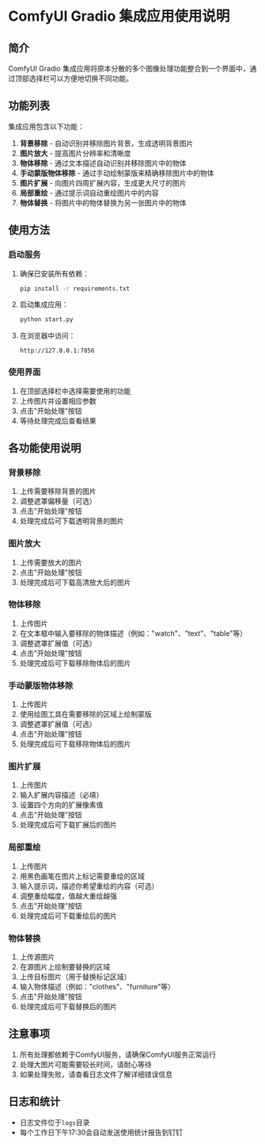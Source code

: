 # ComfyUI Gradio 集成应用使用说明

## 简介

ComfyUI Gradio 集成应用将原本分散的多个图像处理功能整合到一个界面中，通过顶部选择栏可以方便地切换不同功能。

## 功能列表

集成应用包含以下功能：

1. **背景移除** - 自动识别并移除图片背景，生成透明背景图片
2. **图片放大** - 提高图片分辨率和清晰度
3. **物体移除** - 通过文本描述自动识别并移除图片中的物体
4. **手动蒙版物体移除** - 通过手动绘制蒙版来精确移除图片中的物体
5. **图片扩展** - 向图片四周扩展内容，生成更大尺寸的图片
6. **局部重绘** - 通过提示词自动重绘图片中的内容
7. **物体替换** - 将图片中的物体替换为另一张图片中的物体

## 使用方法

### 启动服务

1. 确保已安装所有依赖：
   ```bash
   pip install -r requirements.txt
   ```

2. 启动集成应用：
   ```bash
   python start.py
   ```

3. 在浏览器中访问：
   ```
   http://127.0.0.1:7856
   ```

### 使用界面

1. 在顶部选择栏中选择需要使用的功能
2. 上传图片并设置相应参数
3. 点击"开始处理"按钮
4. 等待处理完成后查看结果

## 各功能使用说明

### 背景移除

1. 上传需要移除背景的图片
2. 调整遮罩偏移量（可选）
3. 点击"开始处理"按钮
4. 处理完成后可下载透明背景的图片

### 图片放大

1. 上传需要放大的图片
2. 点击"开始处理"按钮
3. 处理完成后可下载高清放大后的图片

### 物体移除

1. 上传图片
2. 在文本框中输入要移除的物体描述（例如："watch"、"text"、"table"等）
3. 调整遮罩扩展值（可选）
4. 点击"开始处理"按钮
5. 处理完成后可下载移除物体后的图片

### 手动蒙版物体移除

1. 上传图片
2. 使用绘图工具在需要移除的区域上绘制蒙版
3. 调整遮罩扩展值（可选）
4. 点击"开始处理"按钮
5. 处理完成后可下载移除物体后的图片

### 图片扩展

1. 上传图片
2. 输入扩展内容描述（必填）
3. 设置四个方向的扩展像素值
4. 点击"开始处理"按钮
5. 处理完成后可下载扩展后的图片

### 局部重绘

1. 上传图片
2. 用黑色画笔在图片上标记需要重绘的区域
3. 输入提示词，描述你希望重绘的内容（可选）
4. 调整重绘幅度，值越大重绘越强
5. 点击"开始处理"按钮
6. 处理完成后可下载重绘后的图片

### 物体替换

1. 上传源图片
2. 在源图片上绘制要替换的区域
3. 上传目标图片（用于替换标记区域）
4. 输入物体描述（例如："clothes"、"furniture"等）
5. 点击"开始处理"按钮
6. 处理完成后可下载替换后的图片

## 注意事项

1. 所有处理都依赖于ComfyUI服务，请确保ComfyUI服务正常运行
2. 处理大图片可能需要较长时间，请耐心等待
3. 如果处理失败，请查看日志文件了解详细错误信息

## 日志和统计

- 日志文件位于`logs`目录
- 每个工作日下午17:30会自动发送使用统计报告到钉钉
